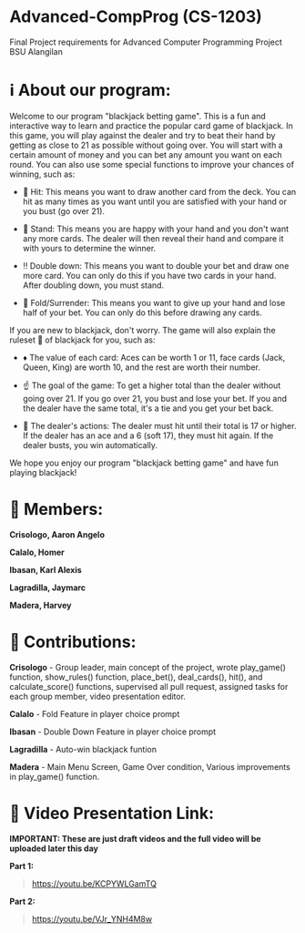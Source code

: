 # Advanced-CompProg (CS-1203)
Final Project requirements for Advanced Computer Programming Project BSU Alangilan

# ℹ About our program:
Welcome to our program "blackjack betting game". This is a fun and interactive way to learn and practice the popular card game of blackjack. In this game, you will play against the dealer and try to beat their hand by getting as close to 21 as possible without going over. You will start with a certain amount of money and you can bet any amount you want on each round. You can also use some special functions to improve your chances of winning, such as:


- 🎯 Hit: This means you want to draw another card from the deck. You can hit as many times as you want until you are satisfied with your hand or you bust (go over 21).

- 🧍‍ Stand: This means you are happy with your hand and you don't want any more cards. The dealer will then reveal their hand and compare it with yours to determine the winner.

- ‼ Double down: This means you want to double your bet and draw one more card. You can only do this if you have two cards in your hand. After doubling down, you must stand.

- 🙏 Fold/Surrender: This means you want to give up your hand and lose half of your bet. You can only do this before drawing any cards.


If you are new to blackjack, don't worry. The game will also explain the ruleset 📖 of blackjack for you, such as: 

- ♦ The value of each card: Aces can be worth 1 or 11, face cards (Jack, Queen, King) are worth 10, and the rest are worth their number.

- ☝ The goal of the game: To get a higher total than the dealer without going over 21. If you go over 21, you bust and lose your bet. If you and the dealer have the same total, it's a tie and you get your bet back.

- 🤝 The dealer's actions: The dealer must hit until their total is 17 or higher. If the dealer has an ace and a 6 (soft 17), they must hit again. If the dealer busts, you win automatically.


We hope you enjoy our program "blackjack betting game" and have fun playing blackjack!

# 🤼 Members:

**Crisologo, Aaron Angelo**

**Calalo, Homer**

**Ibasan, Karl Alexis**

**Lagradilla, Jaymarc**

**Madera, Harvey**

# 🧾 Contributions:

**Crisologo** - Group leader, main concept of the project, wrote play_game() function, show_rules() function, place_bet(), deal_cards(), hit(), and calculate_score() functions, supervised all pull request, assigned tasks for each group member, video presentation editor.

**Calalo** - Fold Feature in player choice prompt

**Ibasan** - Double Down Feature in player choice prompt

**Lagradilla** - Auto-win blackjack funtion

**Madera** - Main Menu Screen, Game Over condition, Various improvements in play_game() function.

# 🎥 Video Presentation Link:

**__IMPORTANT: These are just draft videos and the full video will be uploaded later this day__**

**Part 1:**
> https://youtu.be/KCPYWLGamTQ

**Part 2:**
> https://youtu.be/VJr_YNH4M8w
